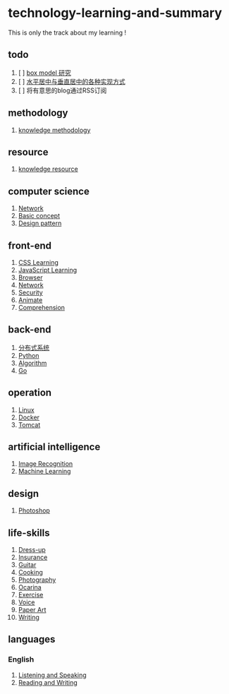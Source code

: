 # technology-learning-and-summary
This is only the track about my learning !

## todo
1. [ ] [box model 研究](./front-end/CSS.md#标准)
2. [ ] [水平居中与垂直居中的各种实现方式](./front-end/CSS.md#实践)
3. [ ] 将有意思的blog通过RSS订阅
      
## methodology
1. [knowledge methodology](./methodology/knowledge.md)

## resource
1. [knowledge resource](./resource.md)

## computer science
1. [Network](./computer-science/network.md)
2. [Basic concept](./computer-science/basic-concept.md)
3. [Design pattern](./computer-science/design-pattern.md)

## front-end
1. [CSS Learning](./front-end/CSS.md)
2. [JavaScript Learning](./front-end/JavaScript.md)
3. [Browser](./front-end/Browser.md)
4. [Network](./front-end/Network.md)
5. [Security](./front-end/Security.md)
6. [Animate](./front-end/Animate.md)
7. [Comprehension](./front-end/Comprehension.md)

## back-end
1. [分布式系统](./back-end/分布式.md)
2. [Python](./back-end/python.md)
3. [Algorithm](./back-end/algorithm.md)
4. [Go](./back-end/go.md)

## operation
1. [Linux](./operation/linux.md)
2. [Docker](./operation/docker.md)
3. [Tomcat](./operation/tomcat.md)

## artificial intelligence
1. [Image Recognition](./artificial-intelligence/image-recognition.md)
2. [Machine Learning](./artificial-intelligence/machine-learning.md)

## design
1. [Photoshop](./design/photoshop.md)

## life-skills
1. [Dress-up](./life-skills/dress-up.md)
2. [Insurance](./life-skills/insurance.md)
3. [Guitar](./life-skills/guitar.md)
4. [Cooking](./life-skills/cooking.md)
5. [Photography](./life-skills/photography.md)
6. [Ocarina](./life-skills/ocarina.md)
7. [Exercise](./life-skills/exercise.md)
8. [Voice](./life-skills/voice.md)
9. [Paper Art](./life-skills/paper-art.md)
10. [Writing](./life-skills/writing.md)

## languages
### English
1. [Listening and Speaking](./languages/English/Listening-and-Speaking.md)
2. [Reading and Writing](./languages/English/Reading-and-Writing.md)